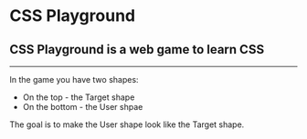 # CSS Playground

## CSS Playground is a web game to learn CSS

---

In the game you have two shapes:

- On the top - the Target shape
- On the bottom - the User shpae

The goal is to make the User shape look like the Target shape.
